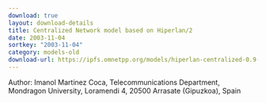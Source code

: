 ```yaml
---
download: true
layout: download-details
title: Centralized Network model based on Hiperlan/2
date: 2003-11-04
sortkey: "2003-11-04"
category: models-old
download-url: https://ipfs.omnetpp.org/models/hiperlan-centralized-0.9-src.tgz
---
```


Author: Imanol Martinez Coca,
Telecommunications Department, Mondragon University,
Loramendi 4, 20500 Arrasate (Gipuzkoa), Spain
